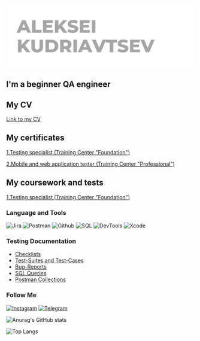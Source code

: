 ![Header](https://github.com/Alexei-Kudr/Alexei-Kudr/blob/main/assets/AK%20header.png)
## I'm a beginner QA engineer
## My CV
[Link to my CV](https://hh.ru/resume/cd223e4aff0b7de1260039ed1f496265755930)

## My certificates
[1.Testing specialist (Training Center "Foundation")](https://github.com/Alexei-Kudr/Alexei-Kudr/blob/main/My%20certificates/Testing%20specialist%20(Training%20Center%20%22Foundation%22).pdf)

[2.Mobile and web application tester (Training Center "Professional")](https://github.com/Alexei-Kudr/Alexei-Kudr/blob/main/My%20certificates/Mobile%20and%20web%20application%20tester%20(Training%20Center%20%22Professional%22)%20.pdf)

## My coursework and tests
[1.Testing specialist (Training Center "Foundation")](https://github.com/Alexei-Kudr/Alexei-Kudr/blob/main/My%20coursework/Testing%20specialist%20(Training%20Center%20%22Foundation%22).pdf)

### Language and Tools
![Jira](https://img.shields.io/badge/Jira-090909?style=for-the-badge&logo=jira&logoColor=136be1)
![Postman](https://img.shields.io/badge/Postman-090909?style=for-the-badge&logo=postman&logoColor=f76935)
![Github](https://img.shields.io/badge/Github-090909?style=for-the-badge&logo=github&logoColor=8cc4d7)
![SQL](https://img.shields.io/badge/MYSQL-090909?style=for-the-badge&logo=mysql&logoColor=E97232)
![DevTools](https://img.shields.io/badge/DevTools-090909?style=for-the-badge&logo=googlechrome&logoColor=2674f2)
![Xcode](https://img.shields.io/badge/Xcode-090909?style=for-the-badge&logo=xcode&logoColor=42A8E8)

### Testing Documentation

- [Checklists](https://github.com/Alexei-Kudr/Alexei-Kudr/tree/main/Checklists)
- [Test-Suites and Test-Cases](https://github.com/Alexei-Kudr/Alexei-Kudr/tree/main/Test-Suites%20and%20Test-Cases)
- [Bug-Reports](https://github.com/Alexei-Kudr/Alexei-Kudr/tree/main/Bug-Reports)
- [SQL Queries](https://drive.google.com/drive/folders/1CcxbT15ch4R0ZQpHI8xw2ghzhQV93Ql7?usp=sharing)
- [Postman Collections](https://drive.google.com/drive/folders/1Iq4Og7lYcy7ifSnzob8xbrvwxj9uyen-?usp=sharing)

### Follow Me

[![Instagram](https://img.shields.io/badge/Instagram-090909?style=for-the-badge&logo=instagram&logoColor=9939a3)](https://www.instagram.com/alexei_kudriavsev/)
[![Telegram](https://img.shields.io/badge/Telegram-090909?style=for-the-badge&logo=telegram&logoColor=31a5db)](https://tlgg.ru/@alexei_kudriavsev)


![Anurag's GitHub stats](https://github-readme-stats.vercel.app/api?username=Alexei-Kudr&show_icons=true&theme=dark)

![Top Langs](https://github-readme-stats.vercel.app/api/top-langs/?username=Alexei-Kudr&hide_progress=true&theme=dark)